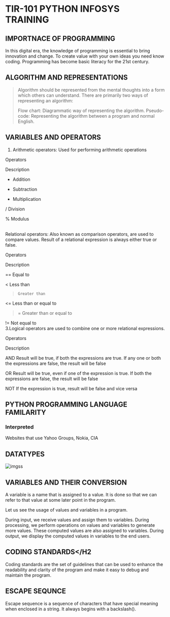 # TIR-101 PYTHON INFOSYS TRAINING 

## IMPORTNACE OF PROGRAMMING
In this digital era, the knowledge of programming is essential to bring innovation and change. To create value with your own ideas you need know coding. Programming has become basic literacy for the 21st century.
  
## ALGORITHM AND REPRESENTATIONS
>Algorithm should be represented from the mental thoughts into a form which others can understand. There are primarily two ways of representing an algorithm:
>
>Flow chart: Diagrammatic way of representing the algorithm.
>Pseudo-code: Representing the algorithm between a program and normal English.</p>

## VARIABLES AND OPERATORS
1. Arithmetic operators: Used for performing arithmetic operations

Operators

Description

+  Addition

-  Subtraction

*  Multiplication

/  Division

%  Modulus

<BR>Relational operators: Also known as comparison operators, are used to compare values. Result of a relational expression is always either true or false.

Operators

Description

==    Equal to

<     Less than

>     Greater than

<=    Less than or equal to

>=    Greater than or equal to

!=    Not equal to<BR>
3.Logical operators are used to combine one or more relational expressions.

Operators

Description

AND
Result will be true, if both the expressions are true. If any one or both the expressions are false, the result will be false

OR
Result will be true, even if one of the expression is true. If both the expressions are false, the result will be false

NOT
If the expression is true, result will be false and vice versa<BR>

 
## PYTHON PROGRAMMING LANGUAGE FAMILARITY

### Interpreted
Websites that use
Yahoo Groups, Nokia, CIA

## DATATYPES
![imgss](https://github.com/Harleen1kaurH/images/wiki)

## VARIABLES AND THEIR CONVERSION
A variable is a name that is assigned to a value. It is done so that we can refer to that value at some later point in the program.

Let us see the usage of values and variables in a program.

During input, we receive values and assign them to variables.
During processing, we perform operations on values and variables to generate more values. These computed values are also assigned to variables.
During output, we display the computed values in variables to the end users.</P>

## CODING STANDARDS</H2

Coding standards are the set of guidelines that can be used to enhance the readability and clarity of the program and make it easy to debug and maintain the program.

## ESCAPE SEQUNCE
Escape sequence is a sequence of characters that have special meaning when enclosed in a string. It always begins with a backslash(\).
